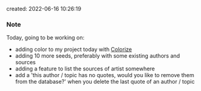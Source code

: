 created: 2022-06-16 10:26:19

### Note
Today, going to be working on:
- adding color to my project today with [Colorize](https://github.com/fazibear/colorize "Colorize Github")
- adding 10 more seeds, preferably with some existing authors and sources
- adding a feature to list the sources of artist somewhere
- add a 'this author / topic has no quotes, would you like to remove them from the database?' when you delete the last quote of an author / topic